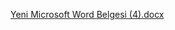 
[Yeni Microsoft Word Belgesi (4).docx](https://github.com/user-attachments/files/16120723/Yeni.Microsoft.Word.Belgesi.4.docx)
